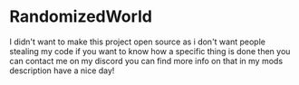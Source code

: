 # RandomizedWorld
I didn't want to make this project open source as i don't want people stealing my code if you want to know how a specific thing is done then you can contact me on my discord you can find more info on that in my mods description have a nice day!
